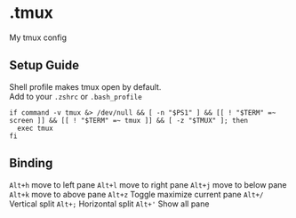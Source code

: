 # .tmux
My tmux config

## Setup Guide
Shell profile makes tmux open by default. \
Add to your `.zshrc` or `.bash_profile`
```
if command -v tmux &> /dev/null && [ -n "$PS1" ] && [[ ! "$TERM" =~ screen ]] && [[ ! "$TERM" =~ tmux ]] && [ -z "$TMUX" ]; then
  exec tmux
fi
```

## Binding
`Alt+h` move to left pane
`Alt+l` move to right pane
`Alt+j` move to below pane
`Alt+k` move to above pane
`Alt+z` Toggle maximize current pane
`Alt+/` Vertical split
`Alt+;` Horizontal split
`Alt+'` Show all pane 

